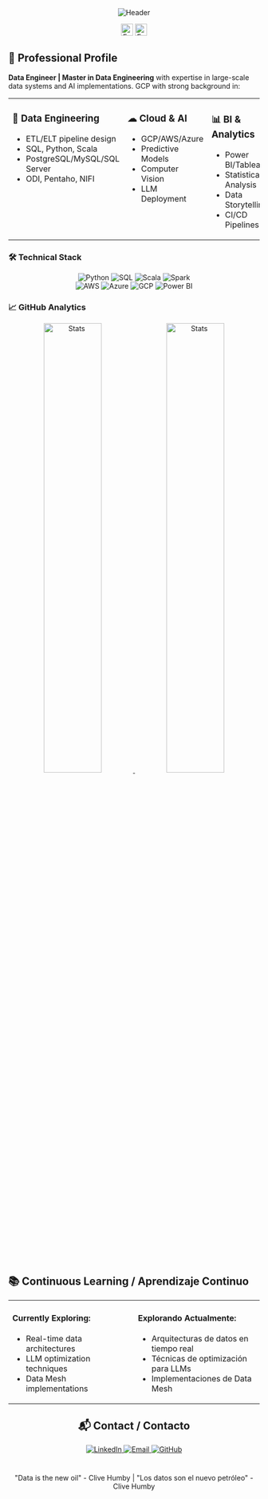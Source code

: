 <div align="center">
  <!-- Dynamic Header -->
  <img src="https://readme-typing-svg.demolab.com?font=Fira+Code&size=26&duration=3000&pause=1000&color=1E90FF&width=500&lines=Javier+Moreno;Data+Engineer+%7C+AI+Specialist;Master+in+Data+Engineering" alt="Header"/>

  <!-- Language Toggle -->
  <p>
    <a href="#english" style="text-decoration:none"><img src="https://img.shields.io/badge/🇺🇸_English-1E90FF?style=flat&logo=google-translate" alt="English" height="24"/></a>
    <a href="#espanol" style="text-decoration:none"><img src="https://img.shields.io/badge/🇪🇸_Español-1E90FF?style=flat&logo=google-translate" alt="Español" height="24"/></a>
  </p>
</div>

<!-- English Version -->
<div id="english">
<h2>🚀 Professional Profile</h2>

<p><strong>Data Engineer | Master in Data Engineering</strong> with expertise in large-scale data systems and AI implementations. GCP with strong background in:</p>

<table>
<tr>
<td width="33%" valign="top">
<h3>🔧 Data Engineering</h3>
<ul>
<li>ETL/ELT pipeline design</li>
<li>SQL, Python, Scala</li>
<li>PostgreSQL/MySQL/SQL Server</li>
<li>ODI, Pentaho, NIFI</li>
</ul>
</td>

<td width="33%" valign="top">
<h3>☁ Cloud & AI</h3>
<ul>
<li>GCP/AWS/Azure</li>
<li>Predictive Models</li>
<li>Computer Vision</li>
<li>LLM Deployment</li>
</ul>
</td>

<td width="33%" valign="top">
<h3>📊 BI & Analytics</h3>
<ul>
<li>Power BI/Tableau</li>
<li>Statistical Analysis</li>
<li>Data Storytelling</li>
<li>CI/CD Pipelines</li>
</ul>
</td>
</tr>
</table>

<h3>🛠️ Technical Stack</h3>

<div align="center">
<img src="https://img.shields.io/badge/Python-3776AB?logo=python&logoColor=white" alt="Python"/>
<img src="https://img.shields.io/badge/SQL-4479A1?logo=postgresql&logoColor=white" alt="SQL"/>
<img src="https://img.shields.io/badge/Scala-DC322F?logo=scala&logoColor=white" alt="Scala"/>
<img src="https://img.shields.io/badge/Spark-E25A1C?logo=apachespark&logoColor=white" alt="Spark"/>
<br>
<img src="https://img.shields.io/badge/AWS-232F3E?logo=amazonaws&logoColor=white" alt="AWS"/>
<img src="https://img.shields.io/badge/Azure-0078D4?logo=microsoftazure&logoColor=white" alt="Azure"/>
<img src="https://img.shields.io/badge/GCP-4285F4?logo=googlecloud&logoColor=white" alt="GCP"/>
<img src="https://img.shields.io/badge/PowerBI-F2C811?logo=powerbi&logoColor=black" alt="Power BI"/>
</div>

<h3>📈 GitHub Analytics</h3>

<div align="center">
<a href="https://github.com/javiermorenof7">
<img src="https://github-readme-stats.vercel.app/api?username=javiermorenof7&show_icons=true&theme=radical" alt="Stats" width="48%"/>
<img src="https://github-readme-stats.vercel.app/api/top-langs/?username=javiermorenof7&layout=compact&theme=radical" alt="Stats" width="48%"/>
</a>
</div>
</div>

<!-- Spanish Version -->
<div id="espanol" style="display:none">
<h2>🚀 Perfil Profesional</h2>

<p><strong>Ingeniero de Datos | Magíster en Ingeniería de Datos</strong> con experiencia en sistemas de datos a gran escala e implementaciones de IA. GCP, experiencia en:</p>

<table>
<tr>
<td width="33%" valign="top">
<h3>🔧 Ingeniería de Datos</h3>
<ul>
<li>Diseño de pipelines ETL/ELT</li>
<li>SQL, Python, Scala</li>
<li>PostgreSQL/MySQL/SQL Server</li>
<li>ODI, Pentaho, NIFI</li>
</ul>
</td>

<td width="33%" valign="top">
<h3>☁ Cloud & IA</h3>
<ul>
<li>GCP/AWS/Azure</li>
<li>Modelos Predictivos</li>
<li>Visión Artificial</li>
<li>Despliegue de LLMs</li>
</ul>
</td>

<td width="33%" valign="top">
<h3>📊 BI & Análisis</h3>
<ul>
<li>Power BI/Tableau</li>
<li>Análisis Estadístico</li>
<li>Narrativa de Datos</li>
<li>Pipelines CI/CD</li>
</ul>
</td>
</tr>
</table>

<h3>🛠️ Stack Tecnológico</h3>

<div align="center">
<img src="https://img.shields.io/badge/Python-3776AB?logo=python&logoColor=white" alt="Python"/>
<img src="https://img.shields.io/badge/SQL-4479A1?logo=postgresql&logoColor=white" alt="SQL"/>
<img src="https://img.shields.io/badge/Scala-DC322F?logo=scala&logoColor=white" alt="Scala"/>
<img src="https://img.shields.io/badge/Spark-E25A1C?logo=apachespark&logoColor=white" alt="Spark"/>
<br>
<img src="https://img.shields.io/badge/AWS-232F3E?logo=amazonaws&logoColor=white" alt="AWS"/>
<img src="https://img.shields.io/badge/Azure-0078D4?logo=microsoftazure&logoColor=white" alt="Azure"/>
<img src="https://img.shields.io/badge/GCP-4285F4?logo=googlecloud&logoColor=white" alt="GCP"/>
<img src="https://img.shields.io/badge/PowerBI-F2C811?logo=powerbi&logoColor=black" alt="Power BI"/>
</div>

<h3>📊 Estadísticas GitHub</h3>

<div align="center">
<a href="https://github.com/javiermorenof7">
<img src="https://github-readme-stats.vercel.app/api?username=javiermorenof7&show_icons=true&theme=radical&locale=es" alt="Estadísticas" width="48%"/>
<img src="https://github-readme-stats.vercel.app/api/top-langs/?username=javiermorenof7&layout=compact&theme=radical&locale=es" alt="Lenguajes" width="48%"/>
</a>
</div>
</div>

<!-- Learning Section -->
<h2>📚 Continuous Learning / Aprendizaje Continuo</h2>

<table>
<tr>
<td width="50%" valign="top">
<h4>Currently Exploring:</h4>
<ul>
<li>Real-time data architectures</li>
<li>LLM optimization techniques</li>
<li>Data Mesh implementations</li>
</ul>
</td>

<td width="50%" valign="top">
<h4>Explorando Actualmente:</h4>
<ul>
<li>Arquitecturas de datos en tiempo real</li>
<li>Técnicas de optimización para LLMs</li>
<li>Implementaciones de Data Mesh</li>
</ul>
</td>
</tr>
</table>

<!-- Contact Section -->
<div align="center">
<h2>📬 Contact / Contacto</h2>

<a href="https://www.linkedin.com/in/francisco-javier-garcia-moreno-78b184166">
<img src="https://img.shields.io/badge/-LinkedIn-0A66C2?logo=linkedin&logoColor=white&style=for-the-badge" alt="LinkedIn"/>
</a>

<a href="mailto:@email.com">
<img src="https://img.shields.io/badge/-Email-EA4335?logo=gmail&logoColor=white&style=for-the-badge" alt="Email"/>
</a>

<a href="https://github.com/javiermorenof7">
<img src="https://img.shields.io/badge/-GitHub-181717?logo=github&logoColor=white&style=for-the-badge" alt="GitHub"/>
</a>
</div>

<!-- Footer -->
<div align="center" style="margin-top: 40px;">
<p>"Data is the new oil" - Clive Humby | "Los datos son el nuevo petróleo" - Clive Humby</p>
</div>
